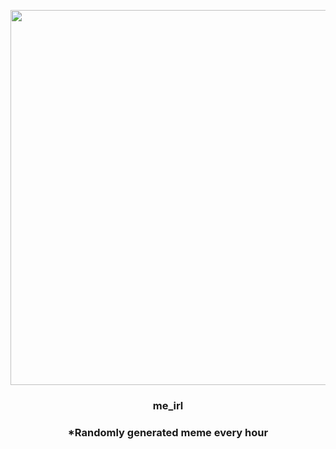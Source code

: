<p align="center">
        <img src="https://i.redd.it/hhclzrrzlmq81.png" width="600" height="600">
        </p>
        <h3 align="center">me_irl</h3>
        <h3 align="center">*Randomly generated meme every hour</h3>
    